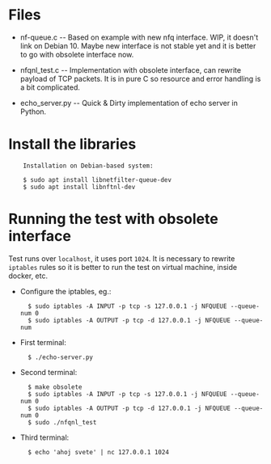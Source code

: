 Files
=====

* nf-queue.c -- Based on example with new nfq interface. WIP, it doesn't link on Debian 10.
  Maybe new interface is not stable yet and it is better to go with obsolete interface now.

* nfqnl_test.c -- Implementation with obsolete interface, can rewrite payload of TCP packets.
It is in pure C so resource and error handling is a bit complicated.

* echo_server.py -- Quick & Dirty implementation of echo server in Python.


Install the libraries
=====================

        Installation on Debian-based system:

        $ sudo apt install libnetfilter-queue-dev
        $ sudo apt install libnftnl-dev


Running the test with obsolete interface
========================================

Test runs over `localhost`, it uses port `1024`. It is necessary to rewrite
`iptables` rules so it is better to run the test on virtual machine, inside docker, etc.

- Configure the iptables, eg.:

        $ sudo iptables -A INPUT -p tcp -s 127.0.0.1 -j NFQUEUE --queue-num 0
        $ sudo iptables -A OUTPUT -p tcp -d 127.0.0.1 -j NFQUEUE --queue-num

- First terminal:

        $ ./echo-server.py


- Second terminal:

        $ make obsolete
        $ sudo iptables -A INPUT -p tcp -s 127.0.0.1 -j NFQUEUE --queue-num 0
        $ sudo iptables -A OUTPUT -p tcp -d 127.0.0.1 -j NFQUEUE --queue-num 0
        $ sudo ./nfqnl_test

- Third terminal:

        $ echo 'ahoj svete' | nc 127.0.0.1 1024

